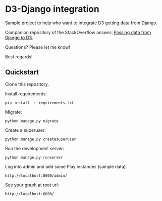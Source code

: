 # D3-Django integration

Sample project to help who want to integrate D3 getting data from Django.

Companion repository of the StackOverflow answer: [Passing data from Django to D3](http://stackoverflow.com/a/26455798/585592).

Questions? Please let me know!

Best regards!


## Quickstart

Clone this repository.

Install requirements:

    pip install -r requirements.txt


Migrate:

    python manage.py migrate


Create a superuser:

    python manage.py createsuperuser

Run the development server:

    python manage.py runserver


Log into admin and add some Play instances (sample data).

    http://localhost:8000/admin/

See your graph at root url:

    http://localhost:8000/
